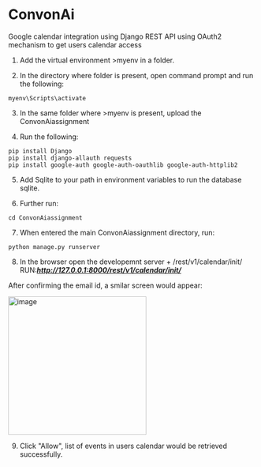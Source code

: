 # ConvonAi
Google calendar integration using Django REST API using OAuth2 mechanism to get users calendar access

1. Add the virtual environment >myenv in a folder.

2. In the directory where folder is present, open command prompt and run the following:
```
myenv\Scripts\activate
```

3. In the same folder where >myenv is present, upload the ConvonAiassignment

4. Run the following:
```
pip install Django
pip install django-allauth requests
pip install google-auth google-auth-oauthlib google-auth-httplib2
```
5. Add Sqlite to your path in environment variables to run the database sqlite.

6. Further run:
```
cd ConvonAiassignment
```

7. When entered the main ConvonAiassignment directory, run:
```
python manage.py runserver
```

8. In the browser open the developemnt server + /rest/v1/calendar/init/
RUN:***http://127.0.0.1:8000/rest/v1/calendar/init/***

After confirming the email id, a smilar screen would appear:

<img width="280" alt="image" src="https://github.com/Priyanka0613/ConvonAi/assets/95872454/ef11508e-3db8-4a7e-b560-4f8839279bff">

9. Click "Allow", list of events in users calendar would be retrieved successfully.
